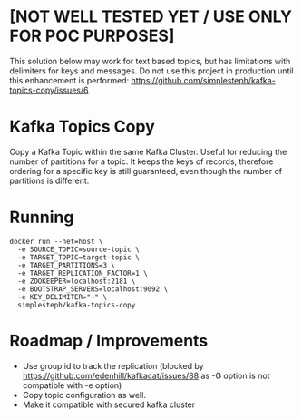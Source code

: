 # [NOT WELL TESTED YET / USE ONLY FOR POC PURPOSES]

This solution below may work for text based topics, but has limitations with delimiters for keys and messages.
Do not use this project in production until this enhancement is performed: https://github.com/simplesteph/kafka-topics-copy/issues/6

# Kafka Topics Copy

Copy a Kafka Topic within the same Kafka Cluster. Useful for reducing the number of partitions for a topic.
It keeps the keys of records, therefore ordering for a specific key is still guaranteed, even though the number of partitions is different.

# Running

```
docker run --net=host \
  -e SOURCE_TOPIC=source-topic \
  -e TARGET_TOPIC=target-topic \
  -e TARGET_PARTITIONS=3 \
  -e TARGET_REPLICATION_FACTOR=1 \
  -e ZOOKEEPER=localhost:2181 \
  -e BOOTSTRAP_SERVERS=localhost:9092 \
  -e KEY_DELIMITER="~" \
  simplesteph/kafka-topics-copy
```

# Roadmap / Improvements

 - Use group.id to track the replication (blocked by https://github.com/edenhill/kafkacat/issues/88 as -G option is not compatible with -e option)
 - Copy topic configuration as well.
 - Make it compatible with secured kafka cluster
